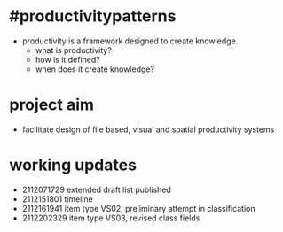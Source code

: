 # #productivitypatterns
* productivity is a framework designed to create knowledge. 
  * what is productivity? 
  * how is it defined? 
  * when does it create knowledge?
# project aim
* facilitate design of file based, visual and spatial productivity systems
# working updates
* 2112071729 extended draft list published
* 2112151801 timeline
* 2112161941 item type VS02, preliminary attempt in classification
* 2112202329 item type VS03, revised class fields
